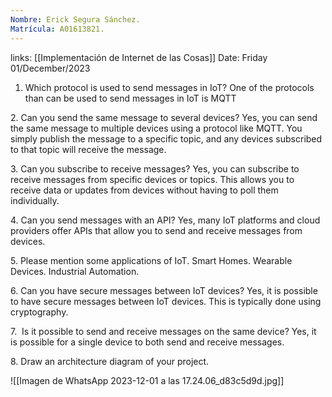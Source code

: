 ```yaml
---
Nombre: Erick Segura Sánchez.
Matrícula: A01613821.
---
```

links: [[Implementación de Internet de las Cosas]]
Date: Friday 01/December/2023

1. Which protocol is used to send messages in IoT?
One of the protocols than can be used to send messages in IoT is MQTT

2. Can you send the same message to several devices?
Yes, you can send the same message to multiple devices using a  protocol like MQTT. You simply publish the message to a specific topic, and any devices subscribed to that topic will receive the message.

3. Can you subscribe to receive messages?
Yes, you can subscribe to receive messages from specific devices or topics. This allows you to receive data or updates from devices without having to poll them individually.

4. Can you send messages with an API?
Yes, many IoT platforms and cloud providers offer APIs that allow you to send and receive messages from devices.

5. Please mention some applications of IoT.
Smart Homes.
Wearable Devices.
Industrial Automation.

6. Can you have secure messages between IoT devices?
Yes, it is possible to have secure messages between IoT devices. This is typically done using cryptography.

7.  Is it possible to send and receive messages on the same device?
Yes, it is possible for a single device to both send and receive messages.

8. Draw an architecture diagram of your project.

![[Imagen de WhatsApp 2023-12-01 a las 17.24.06_d83c5d9d.jpg]]